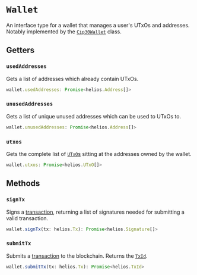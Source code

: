# `Wallet`

An interface type for a wallet that manages a user's UTxOs and addresses. Notably implemented by the [`Cip30Wallet`](./cip30wallet.md) class.

## Getters

### `usedAddresses`

Gets a list of addresses which already contain UTxOs.

```ts
wallet.usedAddresses: Promise<helios.Address[]>
```

### `unusedAddresses`

Gets a list of unique unused addresses which can be used to UTxOs to.

```ts
wallet.unusedAddresses: Promise<helios.Address[]>
```

### `utxos`

Gets the complete list of [`UTxO`s](./utxo.md) sitting at the addresses owned by the wallet.

```ts
wallet.utxos: Promise<helios.UTxO[]>
```

## Methods

### `signTx`

Signs a [transaction](./tx.md), returning a list of signatures needed for submitting a valid transaction.

```ts
wallet.signTx(tx: helios.Tx): Promise<helios.Signature[]>
```

### `submitTx`

Submits a [transaction](./tx.md) to the blockchain. Returns the [`TxId`](./txid.md).

```ts
wallet.submitTx(tx: helios.Tx): Promise<helios.TxId>
```